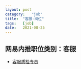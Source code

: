 ```yaml
---
layout:	post
category:	"job"
title:	"客服-岗位"
tags:	[job]
date:	2021-08-25
---
```

## 网易内推职位类别：客服
- [客服质检专员](http://mobile.bole.netease.com/bole/boleDetail?id=17846&employeeId=346f03c3cda5f04c&key=all)
